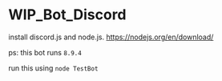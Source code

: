 # WIP_Bot_Discord
install discord.js and node.js. https://nodejs.org/en/download/

ps: this bot runs ```8.9.4```

run this using ```node TestBot```

